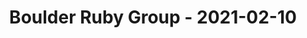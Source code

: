 ---
layout: post
title: Boulder Ruby Group - 2021-02-10
datetime: '2021-02-10 20:00:00 -0500'
name: Boulder Ruby Group
external_url: https://www.meetup.com/boulder_ruby_group/events/275737708/
online_event: false
year_month: 2021-02
---